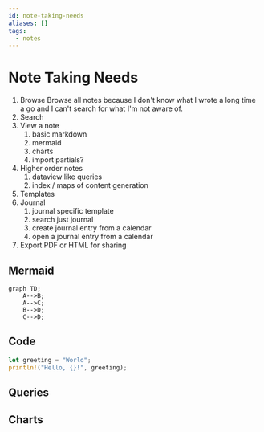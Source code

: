```yaml
---
id: note-taking-needs
aliases: []
tags:
  - notes
---
```


# Note Taking Needs

1. Browse
	   Browse all notes because I don't know what I wrote a long time a go and I can't search for what I'm not aware of.
2. Search
3. View a note
	1. basic markdown
	2. mermaid
	3. charts
	4. import partials?
4. Higher order notes
	1. dataview like queries
	2. index / maps of content generation
5. Templates
6. Journal
	1. journal specific template
	2. search just journal
	3. create journal entry from a calendar
	4. open a journal entry from a calendar
7. Export PDF or HTML for sharing

## Mermaid

```mermaid
graph TD;
    A-->B;
    A-->C;
    B-->D;
    C-->D;
```
## Code
``` rust
let greeting = "World";
println!("Hello, {}!", greeting);
```

## Queries

<!-- cmdrun ls .  -->

## Charts

